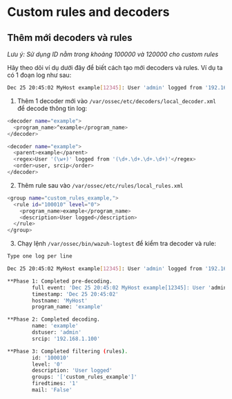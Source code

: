 # Custom rules and decoders

## Thêm mới decoders và rules

*Lưu ý: Sử dụng ID nằm trong khoảng 100000 và 120000 cho custom rules*

Hãy theo dõi ví dụ dưới đây để biết cách tạo mới decoders và rules. Ví dụ ta có 1 đoạn log như sau:

```sh
Dec 25 20:45:02 MyHost example[12345]: User 'admin' logged from '192.168.1.100'
```

1. Thêm 1 decoder mới vào ```/var/ossec/etc/decoders/local_decoder.xml``` để decode thông tin log:

```sh
<decoder name="example">
  <program_name>^example</program_name>
</decoder>

<decoder name="example">
  <parent>example</parent>
  <regex>User '(\w+)' logged from '(\d+.\d+.\d+.\d+)'</regex>
  <order>user, srcip</order>
</decoder>
```

2. Thêm rule sau vào ```/var/ossec/etc/rules/local_rules.xml```

```sh
<group name="custom_rules_example,">
  <rule id="100010" level="0">
    <program_name>example</program_name>
    <description>User logged</description>
  </rule>
</group>
```

3. Chạy lệnh ```/var/ossec/bin/wazuh-logtest``` để kiểm tra decoder và rule:

```sh
Type one log per line

Dec 25 20:45:02 MyHost example[12345]: User 'admin' logged from '192.168.1.100'

**Phase 1: Completed pre-decoding.
        full event: 'Dec 25 20:45:02 MyHost example[12345]: User 'admin' logged from '192.168.1.100''
        timestamp: 'Dec 25 20:45:02'
        hostname: 'MyHost'
        program_name: 'example'

**Phase 2: Completed decoding.
        name: 'example'
        dstuser: 'admin'
        srcip: '192.168.1.100'

**Phase 3: Completed filtering (rules).
        id: '100010'
        level: '0'
        description: 'User logged'
        groups: '['custom_rules_example']'
        firedtimes: '1'
        mail: 'False'
```